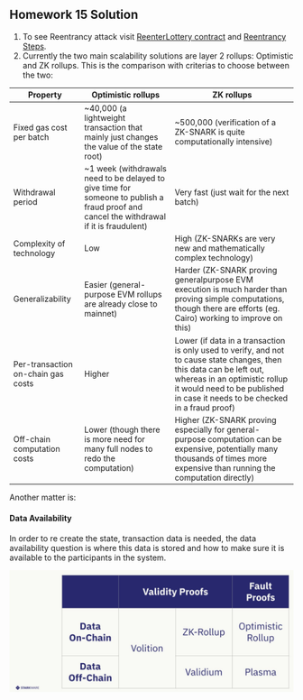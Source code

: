 ## Homework 15 Solution
1. To see Reentrancy attack visit [ReenterLottery contract](./ReenterLottery.sol) and [Reentrancy Steps](./ReentrancySteps.md).
2. Currently the two main scalability solutions are layer 2 rollups: Optimistic and ZK rollups.
This is the comparison with criterias to choose between the two:

| Property                           | Optimistic rollups                                                                                                                       | ZK rollups                                                                                                                                                                                                                             |
|------------------------------------|------------------------------------------------------------------------------------------------------------------------------------------|----------------------------------------------------------------------------------------------------------------------------------------------------------------------------------------------------------------------------------------|
| Fixed gas cost per batch           | ~40,000 (a lightweight transaction that mainly just changes the value of the state root)                                                 | ~500,000 (verification of a ZK-SNARK is quite computationally intensive)                                                                                                                                                               |
| Withdrawal period                  | ~1 week (withdrawals need to be delayed to give time for someone to publish a fraud proof and cancel the withdrawal if it is fraudulent) | Very fast (just wait for the next batch)                                                                                                                                                                                               |
| Complexity of technology           | Low                                                                                                                                      | High (ZK-SNARKs are very new and mathematically complex technology)                                                                                                                                                                    |
| Generalizability                   | Easier (general-purpose EVM rollups are already close to mainnet)                                                                        | Harder (ZK-SNARK proving generalpurpose EVM execution is much harder than proving simple computations, though there are efforts (eg. Cairo) working to improve on this)                                                                |
| Per-transaction on-chain gas costs | Higher                                                                                                                                   | Lower (if data in a transaction is only used to verify, and not to cause state changes, then this data can be left out, whereas in an optimistic rollup it would need to be published in case it needs to be checked in a fraud proof) |
| Off-chain computation costs        | Lower (though there is more need for many full nodes to redo the computation)                                                            | Higher (ZK-SNARK proving especially for general-purpose computation can be expensive, potentially many thousands of times more expensive than running the computation directly)                                                        |

Another matter is:
#### Data Availability
In order to re create the state, transaction data is needed, the data availability question is
where this data is stored and how to make sure it is available to the participants in the
system.

![OnOffChainDataComparison](./OnOffChainComp.JPG)
